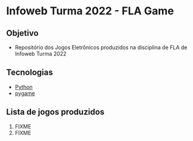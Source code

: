 # Infoweb Turma 2022 - FLA Game

## Objetivo
- Repositório dos Jogos Eletrônicos produzidos na disciplina de FLA de Infoweb Turma 2022

## Tecnologias
- [Python](https://www.python.org/)
- [pygame](https://www.pygame.org/)

## Lista de jogos produzidos
1. FIXME
2. FIXME
